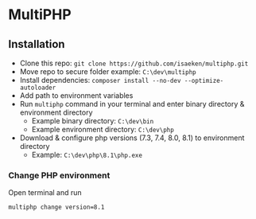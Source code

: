 # MultiPHP

## Installation

- Clone this repo: ```git clone https://github.com/isaeken/multiphp.git```
- Move repo to secure folder example: ``C:\dev\multiphp``
- Install dependencies: ```composer install --no-dev --optimize-autoloader```
- Add path to environment variables
- Run ```multiphp``` command in your terminal and enter binary directory & environment directory
  - Example binary directory: ```C:\dev\bin```
  - Example environment directory: ```C:\dev\php```
- Download & configure php versions (7.3, 7.4, 8.0, 8.1) to environment directory
  - Example: ```C:\dev\php\8.1\php.exe```

### Change PHP environment

Open terminal and run 
```bash
multiphp change version=8.1
```